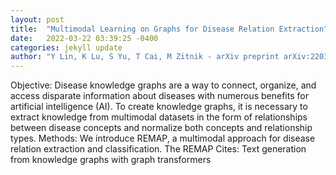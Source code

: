 ```yaml
---
layout: post
title:  "Multimodal Learning on Graphs for Disease Relation Extraction"
date:   2022-03-22 03:39:25 -0400
categories: jekyll update
author: "Y Lin, K Lu, S Yu, T Cai, M Zitnik - arXiv preprint arXiv:2203.08893, 2022"
---
```

Objective: Disease knowledge graphs are a way to connect, organize, and access disparate information about diseases with numerous benefits for artificial intelligence (AI). To create knowledge graphs, it is necessary to extract knowledge from multimodal datasets in the form of relationships between disease concepts and normalize both concepts and relationship types. Methods: We introduce REMAP, a multimodal approach for disease relation extraction and classification. The REMAP Cites: Text generation from knowledge graphs with graph transformers